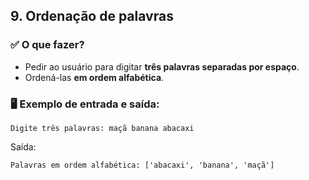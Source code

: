 ## **9. Ordenação de palavras**

### ✅ O que fazer?

- Pedir ao usuário para digitar **três palavras separadas por espaço**.
- Ordená-las **em ordem alfabética**.

### 🖥️ Exemplo de entrada e saída:

```
Digite três palavras: maçã banana abacaxi
```

Saída:

```
Palavras em ordem alfabética: ['abacaxi', 'banana', 'maçã']
```